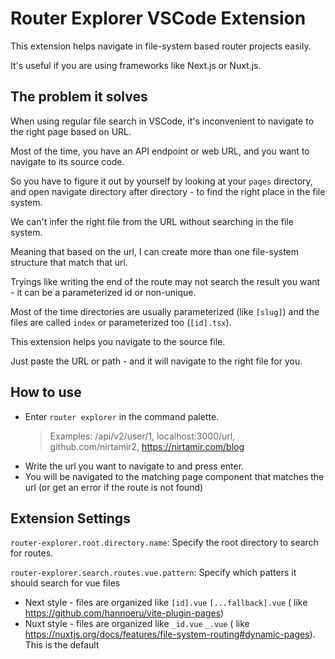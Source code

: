 # Router Explorer VSCode Extension

This extension helps navigate in file-system based router projects easily.

It's useful if you are using frameworks like Next.js or Nuxt.js.

## The problem it solves

When using regular file search in VSCode, it's inconvenient to navigate to the right page based on URL.

Most of the time, you have an API endpoint or web URL, and you want to navigate to its source code.

So you have to figure it out by yourself by looking at your `pages` directory, and open navigate directory after
directory - to find the right place in the file system.

We can't infer the right file from the URL without searching in the file system.

Meaning that based on the url, I can create more than one file-system structure that match that url.

Tryings like writing the end of the route may not search the result you want - it can be a parameterized id or
non-unique.

Most of the time directories are usually parameterized (like `[slug]`) and the files are called `index` or parameterized
too (`[id].tsx`).

This extension helps you navigate to the source file.

Just paste the URL or path - and it will navigate to the right file for you.

## How to use

- Enter `router explorer` in the command palette.
  > Examples: /api/v2/user/1, localhost:3000/url, github.com/nirtamir2, https://nirtamir.com/blog
- Write the url you want to navigate to and press enter.
- You will be navigated to the matching page component that matches the url (or get an error if the route is not found)

## Extension Settings

`router-explorer.root.directory.name`:
Specify the root directory to search for routes.

`router-explorer.search.routes.vue.pattern`:
Specify which patters it should search for vue files

- Next style - files are organized like `[id].vue` `[...fallback].vue` (
  like https://github.com/hannoeru/vite-plugin-pages)
- Nuxt style - files are organized like `_id.vue` `_.vue` (
  like https://nuxtjs.org/docs/features/file-system-routing#dynamic-pages). This is the default
